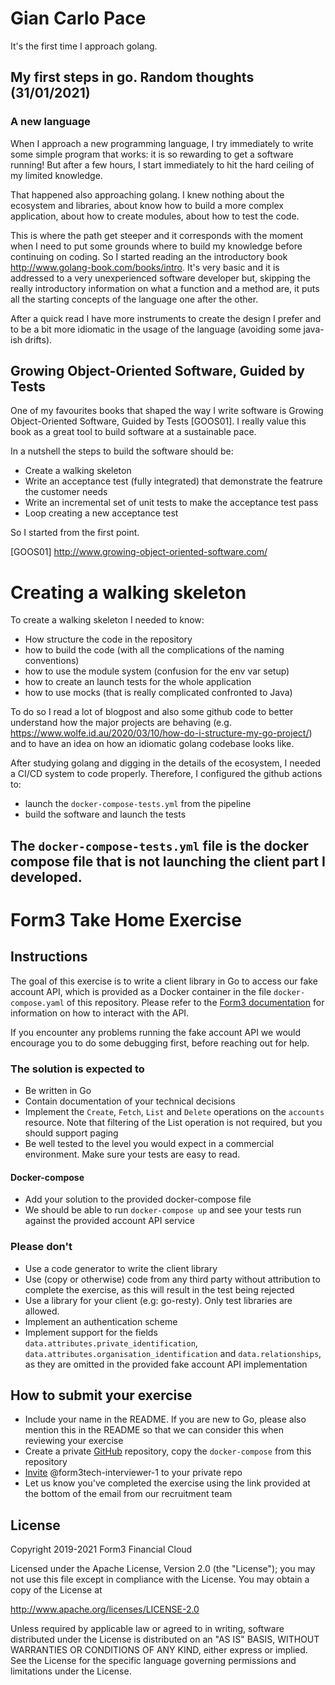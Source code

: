 # Gian Carlo Pace
It's the first time I approach golang.

## My first steps in go. Random thoughts (31/01/2021)
### A new language
When I approach a new programming language, I try immediately to write some simple 
program that works: it is so rewarding to get a software running! 
But after a few hours, I start immediately to hit the hard ceiling of my limited knowledge.

That happened also approaching golang. 
I knew nothing about the ecosystem and libraries, about know how to build 
a more complex application, about how to create modules, about how to test the code.

This is where the path get steeper and it corresponds with the moment when I need to 
put some grounds where to build my knowledge before continuing on coding. So I started 
reading an the introductory book http://www.golang-book.com/books/intro. 
It's very basic and it is addressed to a very unexperienced software developer but,
skipping the really introductory information on what a function and a method are,
it puts all the starting concepts of the language one after the other. 

After a quick read I have more instruments to create the design I prefer and to 
be a bit more idiomatic in the usage of the language (avoiding some java-ish drifts).

## Growing Object-Oriented Software, Guided by Tests
One of my favourites books that shaped the way I write software is Growing Object-Oriented 
Software, Guided by Tests [GOOS01].
I really value this book as a great tool to build software at a sustainable pace.

In a nutshell the steps to build the software should be:
- Create a walking skeleton
- Write an acceptance test (fully integrated) that demonstrate the featrure the customer needs
- Write an incremental set of unit tests to make the acceptance test pass 
- Loop creating a new acceptance test

So I started from the first point.

[GOOS01] http://www.growing-object-oriented-software.com/

# Creating a walking skeleton
To create a walking skeleton I needed to know:
- How structure the code in the repository 
- how to build the code (with all the complications of the naming conventions)
- how to use the module system (confusion for the env var setup)
- how to create an launch tests for the whole application
- how to use mocks (that is really complicated confronted to Java)

To do so I read a lot of blogpost and also some github code to better understand how the 
major projects are behaving (e.g. https://www.wolfe.id.au/2020/03/10/how-do-i-structure-my-go-project/) 
and to have an idea on how an idiomatic golang codebase looks like.

After studying golang and digging in the details of the ecosystem, I needed a CI/CD system to code properly.
Therefore, I configured the github actions to:
- launch the `docker-compose-tests.yml` from the pipeline
- build the software and launch the tests

The `docker-compose-tests.yml` file is the docker compose file that is not launching 
the client part I developed. 
----
# Form3 Take Home Exercise

## Instructions
The goal of this exercise is to write a client library in Go to access our fake account API, which is provided as a Docker
container in the file `docker-compose.yaml` of this repository. Please refer to the
[Form3 documentation](http://api-docs.form3.tech/api.html#organisation-accounts) for information on how to interact with the API.

If you encounter any problems running the fake account API we would encourage you to do some debugging first,
before reaching out for help.

### The solution is expected to
- Be written in Go
- Contain documentation of your technical decisions
- Implement the `Create`, `Fetch`, `List` and `Delete` operations on the `accounts` resource. Note that filtering of the List operation is not required, but you should support paging
- Be well tested to the level you would expect in a commercial environment. Make sure your tests are easy to read.

#### Docker-compose
 - Add your solution to the provided docker-compose file
 - We should be able to run `docker-compose up` and see your tests run against the provided account API service 

### Please don't
- Use a code generator to write the client library
- Use (copy or otherwise) code from any third party without attribution to complete the exercise, as this will result in the test being rejected
- Use a library for your client (e.g: go-resty). Only test libraries are allowed.
- Implement an authentication scheme
- Implement support for the fields `data.attributes.private_identification`, `data.attributes.organisation_identification`
  and `data.relationships`, as they are omitted in the provided fake account API implementation
  
## How to submit your exercise
- Include your name in the README. If you are new to Go, please also mention this in the README so that we can consider this when reviewing your exercise
- Create a private [GitHub](https://help.github.com/en/articles/create-a-repo) repository, copy the `docker-compose` from this repository
- [Invite](https://help.github.com/en/articles/inviting-collaborators-to-a-personal-repository) @form3tech-interviewer-1 to your private repo
- Let us know you've completed the exercise using the link provided at the bottom of the email from our recruitment team

## License
Copyright 2019-2021 Form3 Financial Cloud

Licensed under the Apache License, Version 2.0 (the "License"); you may not use this file except in compliance with the License.
You may obtain a copy of the License at

http://www.apache.org/licenses/LICENSE-2.0

Unless required by applicable law or agreed to in writing, software distributed under the License is distributed on an "AS IS" BASIS, WITHOUT WARRANTIES OR CONDITIONS OF ANY KIND, either express or implied. See the License for the specific language governing permissions and limitations under the License.
